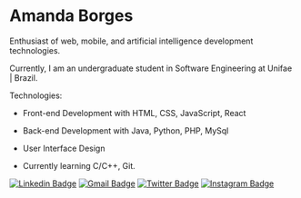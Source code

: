 # Amanda Borges

Enthusiast of web, mobile, and artificial intelligence development technologies.

Currently, I am an undergraduate student in Software Engineering at Unifae | Brazil.

Technologies:

- Front-end Development with HTML, CSS, JavaScript, React

- Back-end Development with Java, Python, PHP, MySql

- User Interface Design

- Currently learning C/C++, Git.

[![Linkedin Badge](https://img.shields.io/badge/-Amanda%20Borges-A22E4F?style=flat-square&logo=Linkedin&logoColor=white&link=https://www.linkedin.com/in/amandadecassiaborges/)](https://www.linkedin.com/in/amandadecassiaborges/)
[![Gmail Badge](https://img.shields.io/badge/-amandaborgeses@gmail.com-A22E4F?style=flat-square&logo=Gmail&logoColor=white&link=mailto:amandaborgeses@gmail.com)](mailto:amandaborgeses@gmail.com)
[![Twitter Badge](https://img.shields.io/badge/-@amandaborgeses-A22E4F?style=flat-square&labelColor=A22E4F&logo=twitter&logoColor=white&link=https://twitter.com/amandaborgeses)](https://twitter.com/amandaborgeses) 
[![Instagram Badge](https://img.shields.io/badge/-amandadecassiaborges-A22E4F?style=flat-square&logo=Instagram&logoColor=white&link=https://www.instagram.com/amandadecassiaborges/)](https://www.Instagram.com/amandadecassiaborges/)
